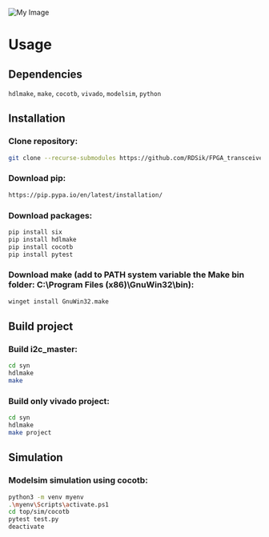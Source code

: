 ![My Image](transeiver.drawio.png)

# Usage

## Dependencies 

`hdlmake`, `make`, `cocotb`, `vivado`, `modelsim`, `python`

## Installation

### Clone repository:
```bash
git clone --recurse-submodules https://github.com/RDSik/FPGA_transceiver.git
```

### Download pip:
```bash
https://pip.pypa.io/en/latest/installation/
```

### Download packages:
```bash
pip install six
pip install hdlmake
pip install cocotb
pip install pytest
```

### Download make (add to PATH system variable the Make bin folder: C:\Program Files (x86)\GnuWin32\bin):
```bash
winget install GnuWin32.make
```

## Build project

### Build i2c_master:
```bash
cd syn
hdlmake
make
```

### Build only vivado project:
```bash
cd syn
hdlmake
make project
```

## Simulation

### Modelsim simulation using cocotb:
```bash
python3 -m venv myenv
.\myenv\Scripts\activate.ps1
cd top/sim/cocotb
pytest test.py
deactivate
```
